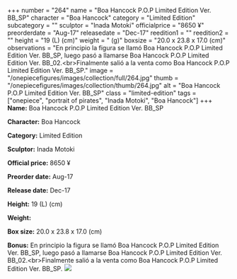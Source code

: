+++
number = "264"
name = "Boa Hancock P.O.P Limited Edition Ver. BB_SP"
character = "Boa Hancock"
category = "Limited Edition"
subcategory = ""
sculptor = "Inada Motoki"
officialprice = "8650 ¥"
preorderdate = "Aug-17"
releasedate = "Dec-17"
reedition1 = ""
reedition2 = ""
height = "19 (L) (cm)"
weight = " (g)"
boxsize = "20.0 x 23.8 x 17.0 (cm)"
observations = "En principio la figura se llamó Boa Hancock P.O.P Limited Edition Ver. BB_SP, luego pasó a llamarse Boa Hancock P.O.P Limited Edition Ver. BB_02.&lt;br&gt;Finalmente salió a la venta como Boa Hancock P.O.P Limited Edition Ver. BB_SP."
image = "/onepiecefigures/images/collection/full/264.jpg"
thumb = "/onepiecefigures/images/collection/thumb/264.jpg"
alt = "Boa Hancock P.O.P Limited Edition Ver. BB_SP"
class = "limited-edition"
tags = ["onepiece", "portrait of pirates", "Inada Motoki", "Boa Hancock"]
+++
**Name:** Boa Hancock P.O.P Limited Edition Ver. BB_SP

**Character:** Boa Hancock

**Category:** Limited Edition 

**Sculptor:** Inada Motoki

**Official price:** 8650 ¥

**Preorder date:** Aug-17

**Release date:** Dec-17

**Height:** 19 (L) (cm)

**Weight:** 

**Box size:** 20.0 x 23.8 x 17.0 (cm)

**Bonus:** En principio la figura se llamó Boa Hancock P.O.P Limited Edition Ver. BB_SP, luego pasó a llamarse Boa Hancock P.O.P Limited Edition Ver. BB_02.&lt;br&gt;Finalmente salió a la venta como Boa Hancock P.O.P Limited Edition Ver. BB_SP.
<img src="/onepiecefigures/images/collection/thumb/264.jpg">
